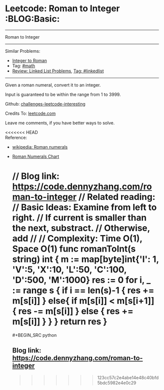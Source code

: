 # Leetcode: Roman to Integer     :BLOG:Basic:


---

Roman to Integer  

---

Similar Problems:  
-   [Integer to Roman](https://code.dennyzhang.com/integer-to-roman)
-   Tag: [#math](https://code.dennyzhang.com/tag/math)
-   [Review: Linked List Problems](https://code.dennyzhang.com/review-linkedlist), [Tag: #linkedlist](https://code.dennyzhang.com/tag/linkedlist)

---

Given a roman numeral, convert it to an integer.  

Input is guaranteed to be within the range from 1 to 3999.  

Github: [challenges-leetcode-interesting](https://github.com/DennyZhang/challenges-leetcode-interesting/tree/master/roman-to-integer)  

Credits To: [leetcode.com](https://leetcode.com/problems/roman-to-integer/description/)  

Leave me comments, if you have better ways to solve.  

<<<<<<< HEAD  
Reference:  
-   [wikipedia: Roman numerals](https://en.wikipedia.org/wiki/Roman_numerals#Roman_numeric_system)
-   [Roman Numerals Chart](http://literacy.kent.edu/Minigrants/Cinci/romanchart.htm)

    // Blog link: https://code.dennyzhang.com/roman-to-integer
    // Related reading: 
    // Basic Ideas: Examine from left to right.
    //   If current is smaller than the next, substract. 
    //   Otherwise, add
    //
    // Complexity: Time O(1), Space O(1)
    func romanToInt(s string) int {
        m := map[byte]int{'I': 1, 'V':5, 'X':10, 'L':50, 'C':100, 'D':500, 'M':1000}
        res := 0
        for i, _ := range s {
            if i == len(s)-1 {
                res += m[s[i]]
            } else{
                if m[s[i]] < m[s[i+1]] {
                    res -= m[s[i]]
                } else {
                    res += m[s[i]]
                }
            }
        }
        return res
    }
    =======
    #+BEGIN_SRC python
    ## Blog link: https://code.dennyzhang.com/roman-to-integer
    
    >>>>>>> 123cc57c2e4abe14e48c40bfd5bdc5982e4e0c29